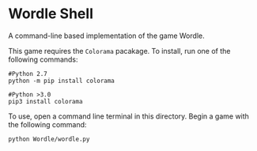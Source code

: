 # Wordle Shell
 A command-line based implementation of the game Wordle.

 This game requires the `Colorama` pacakage. To install, run one of the following commands:
 ```
 #Python 2.7
 python -m pip install colorama  
 
 #Python >3.0
 pip3 install colorama
 ```

 To use, open a command line terminal in this directory. Begin a game with the following command:
 ```
 python Wordle/wordle.py
 ```
 
 
